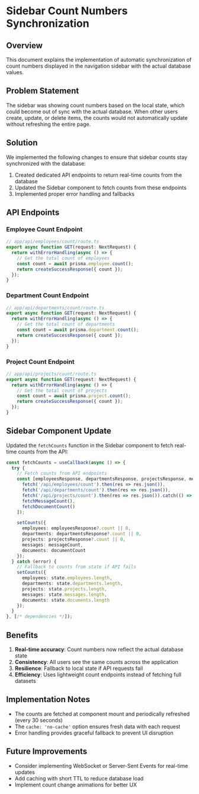 # Sidebar Count Numbers Synchronization

## Overview
This document explains the implementation of automatic synchronization of count numbers displayed in the navigation sidebar with the actual database values.

## Problem Statement
The sidebar was showing count numbers based on the local state, which could become out of sync with the actual database. When other users create, update, or delete items, the counts would not automatically update without refreshing the entire page.

## Solution
We implemented the following changes to ensure that sidebar counts stay synchronized with the database:

1. Created dedicated API endpoints to return real-time counts from the database
2. Updated the Sidebar component to fetch counts from these endpoints
3. Implemented proper error handling and fallbacks

## API Endpoints

### Employee Count Endpoint
```typescript
// app/api/employees/count/route.ts
export async function GET(request: NextRequest) {
  return withErrorHandling(async () => {
    // Get the total count of employees
    const count = await prisma.employee.count();
    return createSuccessResponse({ count });
  });
}
```

### Department Count Endpoint
```typescript
// app/api/departments/count/route.ts
export async function GET(request: NextRequest) {
  return withErrorHandling(async () => {
    // Get the total count of departments
    const count = await prisma.department.count();
    return createSuccessResponse({ count });
  });
}
```

### Project Count Endpoint
```typescript
// app/api/projects/count/route.ts
export async function GET(request: NextRequest) {
  return withErrorHandling(async () => {
    // Get the total count of projects
    const count = await prisma.project.count();
    return createSuccessResponse({ count });
  });
}
```

## Sidebar Component Update
Updated the `fetchCounts` function in the Sidebar component to fetch real-time counts from the API:

```typescript
const fetchCounts = useCallback(async () => {
  try {
    // Fetch counts from API endpoints
    const [employeesResponse, departmentsResponse, projectsResponse, messageCount, documentCount] = await Promise.all([
      fetch('/api/employees/count').then(res => res.json()),
      fetch('/api/departments/count').then(res => res.json()),
      fetch('/api/projects/count').then(res => res.json()).catch(() => ({ count: state.projects.length })),
      fetchMessageCount(),
      fetchDocumentCount()
    ]);

    setCounts({
      employees: employeesResponse?.count || 0,
      departments: departmentsResponse?.count || 0,
      projects: projectsResponse?.count || 0,
      messages: messageCount,
      documents: documentCount
    });
  } catch (error) {
    // Fallback to counts from state if API fails
    setCounts({
      employees: state.employees.length,
      departments: state.departments.length,
      projects: state.projects.length,
      messages: state.messages.length,
      documents: state.documents.length
    });
  }
}, [/* dependencies */]);
```

## Benefits
1. **Real-time accuracy**: Count numbers now reflect the actual database state
2. **Consistency**: All users see the same counts across the application
3. **Resilience**: Fallback to local state if API requests fail
4. **Efficiency**: Uses lightweight count endpoints instead of fetching full datasets

## Implementation Notes
- The counts are fetched at component mount and periodically refreshed (every 30 seconds)
- The `cache: 'no-cache'` option ensures fresh data with each request
- Error handling provides graceful fallback to prevent UI disruption

## Future Improvements
- Consider implementing WebSocket or Server-Sent Events for real-time updates
- Add caching with short TTL to reduce database load
- Implement count change animations for better UX 